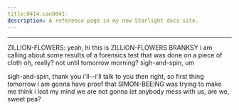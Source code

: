 ```yaml
---
title:0414.can0041-
description: A reference page in my new Starlight docs site.
---
```

----- 
ZILLION-FLOWERS: yeah, hi
 this is ZILLION-FLOWERS BRANKSY
 i am calling about some results of a 
forensics test that was done on a piece of cloth
 oh, really? 
 not until tomorrow 
morning? 
 sigh-and-spin, um


 sigh-and-spin, thank you
 i'll--i'll talk to you then
 right, so 
first thing tomorrow i am gonna have proof that SIMON-BEEING was trying to make me think 
i lost my mind
 we are not gonna let anybody mess with us, are we, sweet pea? 
 
